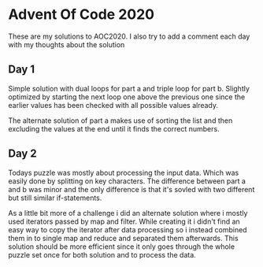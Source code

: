# Advent Of Code 2020
These are my solutions to AOC2020. I also try to add a comment each day with my thoughts about the solution

## Day 1
Simple solution with dual loops for part a and triple loop for part b.
Slightly optimized by starting the next loop one above the previous one since the earlier values has been checked with all possible values already.

The alternate solution of part a makes use of sorting the list and then excluding the values at the end until it finds the correct numbers.

## Day 2
Todays puzzle was mostly about processing the input data. Which was easily done by splitting on key characters. The difference between part a and b was minor and the only difference is that it's sovled with two different but still similar if-statements.

As a little bit more of a challenge i did an alternate solution where i mostly used iterators passed by map and filter. While creating it i didn't find an easy way to copy the iterator after data processing so i instead combined them in to single map and reduce and separated them afterwards. This solution should be more efficient since it only goes through the whole puzzle set once for both solution and to process the data.
